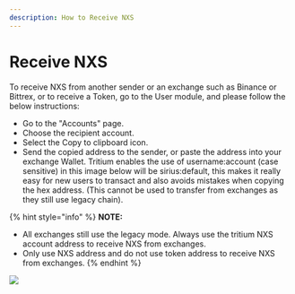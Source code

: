 ```yaml
---
description: How to Receive NXS
---
```


# Receive NXS

To receive NXS from another sender or an exchange such as Binance or Bittrex, or to receive a Token, go to the User module, and please follow the below instructions:

* Go to the "Accounts" page.
* Choose the recipient account.
* Select the Copy to clipboard icon.
* Send the copied address to the sender, or paste the address into your exchange Wallet. Tritium enables the use of username:account (case sensitive) in this image below will be sirius:default, this makes it really easy for new users to transact and also avoids mistakes when copying the hex address. (This cannot be used to transfer from exchanges as they still use legacy chain).

{% hint style="info" %}
**NOTE:**&#x20;

* All exchanges still use the legacy mode. Always use the tritium NXS account address to receive NXS from exchanges.
* Only use NXS address and do not use token address to receive NXS from exchanges.&#x20;
{% endhint %}

![](https://nexus.io/ResourceHub/images/guide/receive.png)
